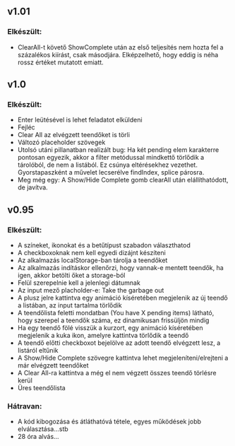 ## v1.01

### Elkészült:
- ClearAll-t követő ShowComplete után az első teljesítés nem hozta fel a százalékos
kiírást, csak másodjára. Elképzelhető, hogy eddig is néha rossz értéket mutatott emiatt.


## v1.0

### Elkészült:
- Enter leütésével is lehet feladatot elküldeni
- Fejléc
- Clear All az elvégzett teendőket is törli
- Változó placeholder szövegek
- Utolsó utáni pillanatban realizált bug: Ha két pending elem karakterre pontosan egyezik, akkor a filter metódussal mindkettő törlődik a tárolóból, de nem a listából. Ez csúnya 
eltérésekhez vezethet. Gyorstapaszként a művelet lecserélve findIndex, splice párosra.
- Meg még egy: A Show/Hide Complete gomb clearAll után elállíthatódott, de javítva.


## v0.95

### Elkészült:
- A színeket, ikonokat és a betűtípust szabadon választhatod
- A checkboxoknak nem kell egyedi dizájnt készíteni
- Az alkalmazás localStorage-ban tárolja a teendőket
- Az alkalmazás indításkor ellenőrzi, hogy vannak-e mentett teendők, ha igen, akkor betölti őket a storage-ból
- Felül szerepelnie kell a jelenlegi dátumnak
- Az input mező placholder-e: Take the garbage out
- A plusz jelre kattintva egy animáció kíséretében megjelenik az új teendő a listában, az input tartalma törlődik
- A teendőlista feletti mondatban (You have X pending items) látható, hogy szerepel a teendők száma, ez dinamikusan frissüljön mindig
- Ha egy teendő fölé visszük a kurzort, egy animáció kíséretében megjelenik a kuka ikon, amelyre kattintva törlődik a teendő
- A teendő előtti checkboxot bejelölve az adott teendő elvégzett lesz, a listáról eltűnik
- A Show/Hide Complete szövegre kattintva lehet megjeleníteni/elrejteni a már elvégzett teendőket
- A Clear All-ra kattintva a még el nem végzett összes teendő törlésre kerül
- Üres teendőlista


### Hátravan:
- A kód kibogozása és átláthatóvá tétele, egyes működések jobb elválasztása...stb
- 28 óra alvás...
